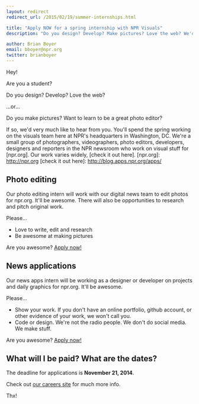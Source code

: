 ```yaml
---
layout: redirect
redirect_url: /2015/02/19/summer-internships.html

title: "Apply NOW for a spring internship with NPR Visuals"
description: "Do you design? Develop? Make pictures? Love the web? We'd love to hear from you!"

author: Brian Boyer
email: bboyer@npr.org
twitter: brianboyer
---
```


Hey!

Are you a student?

Do you design? Develop? Love the web?

...or...

Do you make pictures? Want to learn to be a great photo editor?

If so, we'd very much like to hear from you. You'll spend the spring working on the visuals team here at NPR's headquarters in Washington, DC. We're a small group of photographers, videographers, photo editors, developers, designers and reporters in the NPR newsroom who work on visual stuff for [npr.org]. Our work varies widely, [check it out here].
[npr.org]: http://npr.org
[check it out here]: http://blog.apps.npr.org/apps/

## Photo editing

Our photo editing intern will work with our digital news team to edit photos for npr.org. It'll be awesome. There will also be opportunities to research and pitch original work.

Please...

- Love to write, edit and research
- Be awesome at making pictures

Are you awesome? [Apply now!](https://interns-npr.icims.com/jobs/2215/winter-spring-2015%3a-digital-news%2c-picture-editing-%26-visual-journalist/job)

## News applications

Our news apps intern will be working as a designer or developer on projects and daily graphics for npr.org. It'll be awesome.

Please...

- Show your work. If you don't have an online portfolio, github account, or other evidence of your work, we won't call you.
- Code or design. We're not the radio people. We don't do social media. We make stuff.

Are you awesome? [Apply now!](https://interns-npr.icims.com/jobs/2208/winter-spring-2015%3a-news-apps/job)

## What will I be paid? What are the dates?

The deadline for applications is <b>November 21, 2014</b>.

Check out [our careers site](http://www.npr.org/about-npr/181881227/internships-at-npr) for much more info.

Thx!
